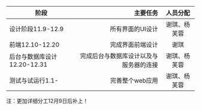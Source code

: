 |阶段|主要任务|人员分配|
|--------|-----:|:----:|
|设计阶段11.9-12.9|所有界面的UI设计|谢琪、杨芙蓉|
|前端12.10-12.20|完成界面前端设计|谢琪|
|后台与数据库设计12.20-12.31|完成后台与数据库设计以及与服务器的连接|谢琪、杨芙蓉|
|测试与试运行1.1-|完善整个web应用|谢琪、杨芙蓉|

注：更加详细分工12月9日后补上！
